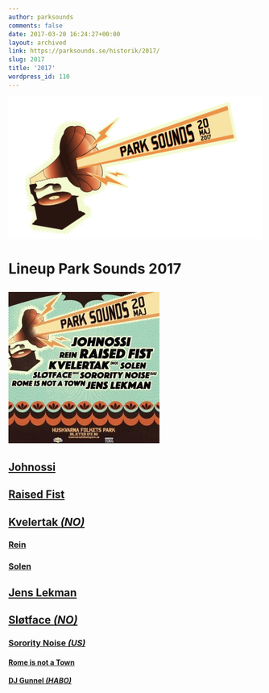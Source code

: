 ```yaml
---
author: parksounds
comments: false
date: 2017-03-20 16:24:27+00:00
layout: archived
link: https://parksounds.se/historik/2017/
slug: 2017
title: '2017'
wordpress_id: 110
---
```


<img src="/images/2017/logo-1.svg" alt="Park Sounds 2017">

# Lineup Park Sounds 2017

## ![](/images/2017/parksounds-2017-lineup-300x300.jpg)


## [Johnossi](/historik/2017/johnossi/)


## [Raised Fist](/historik/2017/raised-fist/)


## [Kvelertak _(NO)_](/historik/2017/kvelertak/)


### [Rein](/historik/2017/rein/)


### [Solen](/historik/2017/solen/)


## [Jens Lekman](/historik/2017/jens-lekman/)


## [Sløtface _(NO)_](/historik/2017/slotface/)


### [Sorority Noise _(US)_](/historik/2017/sorority-noise/)


#### [Rome is not a Town](/historik/2017/rome-is-not-a-town/)


#### [DJ Gunnel _(HABO)_](/historik/2017/dj-gunnel/)


